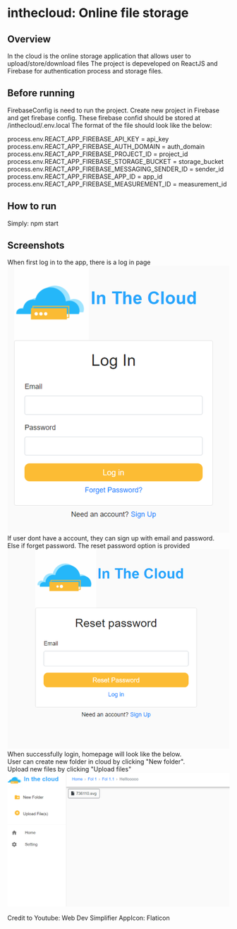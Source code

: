 # inthecloud: Online file storage

## Overview
In the cloud is the online storage application that allows user to upload/store/download files
The project is depeveloped on ReactJS and Firebase for authentication process and storage files.

## Before running
FirebaseConfig is need to run the project. Create new project in Firebase and get firebase config.
These firebase confid should be stored at /inthecloud/.env.local
The format of the file should look like the below:

process.env.REACT_APP_FIREBASE_API_KEY = api_key
process.env.REACT_APP_FIREBASE_AUTH_DOMAIN = auth_domain
process.env.REACT_APP_FIREBASE_PROJECT_ID = project_id
process.env.REACT_APP_FIREBASE_STORAGE_BUCKET = storage_bucket
process.env.REACT_APP_FIREBASE_MESSAGING_SENDER_ID = sender_id
process.env.REACT_APP_FIREBASE_APP_ID = app_id
process.env.REACT_APP_FIREBASE_MEASUREMENT_ID = measurement_id

## How to run
Simply: npm start

## Screenshots
When first log in to the app, there is a log in page<br />
![Alt text](/screenshot/Login.png "LogIn Page")<br />
If user dont have a account, they can sign up with email and password. <br />
Else if forget password. The reset password option is provided<br />
![Alt text](/screenshot/ResetPassword.PNG "Reset Password Page")<br />
When successfully login, homepage will look like the below.<br />
User can create new folder in cloud by clicking "New folder".<br />
Upload new files by clicking "Upload files"<br />
![Alt text](/screenshot/HomePage.PNG "Home Page")<br />

Credit to Youtube: Web Dev Simplifier
AppIcon: Flaticon